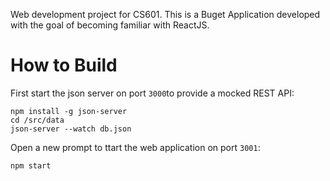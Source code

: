 Web development project for CS601.  This is a Buget Application developed with the goal of becoming familiar with ReactJS.

# How to Build

First start the json server on port `3000`to provide a mocked REST API:
```shell
npm install -g json-server
cd /src/data
json-server --watch db.json
```

Open a new prompt to ttart the web application on port `3001`:
```shell
npm start
```
